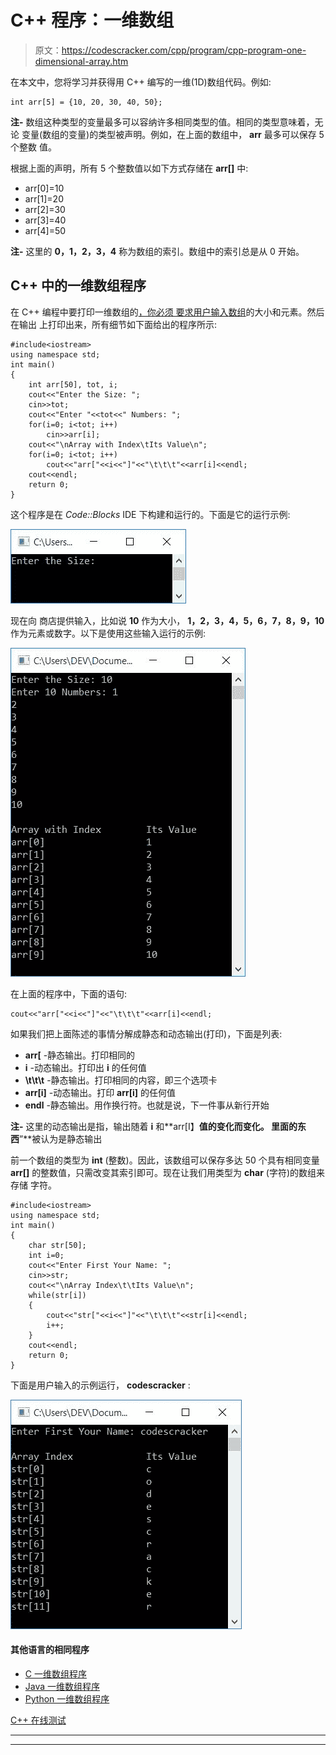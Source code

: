 # C++ 程序：一维数组

> 原文：<https://codescracker.com/cpp/program/cpp-program-one-dimensional-array.htm>

在本文中，您将学习并获得用 C++ 编写的一维(1D)数组代码。例如:

```
int arr[5] = {10, 20, 30, 40, 50};
```

**注-** 数组这种类型的变量最多可以容纳许多相同类型的值。相同的类型意味着，无论 变量(数组的变量)的类型被声明。例如，在上面的数组中， **arr** 最多可以保存 5 个整数 值。

根据上面的声明，所有 5 个整数值以如下方式存储在 **arr[]** 中:

*   arr[0]=10
*   arr[1]=20
*   arr[2]=30
*   arr[3]=40
*   arr[4]=50

**注-** 这里的 **0，1，2，3，4** 称为数组的索引。数组中的索引总是从 0 开始。

## C++ 中的一维数组程序

在 C++ 编程中要打印一维数组的[，你必须 要求用户输入](/cpp/cpp-one-dimensional-arrays.htm)[数组](/cpp/cpp-arrays.htm)的大小和元素。然后在输出 上打印出来，所有细节如下面给出的程序所示:

```
#include<iostream>
using namespace std;
int main()
{
    int arr[50], tot, i;
    cout<<"Enter the Size: ";
    cin>>tot;
    cout<<"Enter "<<tot<<" Numbers: ";
    for(i=0; i<tot; i++)
        cin>>arr[i];
    cout<<"\nArray with Index\tIts Value\n";
    for(i=0; i<tot; i++)
        cout<<"arr["<<i<<"]"<<"\t\t\t"<<arr[i]<<endl;
    cout<<endl;
    return 0;
}
```

这个程序是在 *Code::Blocks* IDE 下构建和运行的。下面是它的运行示例:

![C++ program one dimensional array](img/c3a2ab925274556bf04d2e8edff1883e.png)

现在向 商店提供输入，比如说 **10** 作为大小， **1，2，3，4，5，6，7，8，9，10** 作为元素或数字。以下是使用这些输入运行的示例:

![one dimensional array program in c++](img/56c311039c2347e0a4da6ff53c3cf026.png)

在上面的程序中，下面的语句:

```
cout<<"arr["<<i<<"]"<<"\t\t\t"<<arr[i]<<endl;
```

如果我们把上面陈述的事情分解成静态和动态输出(打印)，下面是列表:

*   **arr[** -静态输出。打印相同的
*   **i** -动态输出。打印出 **i** 的任何值
*   **\t\t\t** -静态输出。打印相同的内容，即三个选项卡
*   **arr[i]** -动态输出。打印 **arr[i]** 的任何值
*   **endl** -静态输出。用作换行符。也就是说，下一件事从新行开始

**注-** 这里的动态输出是指，输出随着 **i** 和**arr[I】**值的变化而变化。 里面的东西**”**被认为是静态输出

前一个数组的类型为 **int** (整数)。因此，该数组可以保存多达 50 个具有相同变量 **arr[]** 的整数值，只需改变其索引即可。现在让我们用类型为 **char** (字符)的数组来存储 字符。

```
#include<iostream>
using namespace std;
int main()
{
    char str[50];
    int i=0;
    cout<<"Enter First Your Name: ";
    cin>>str;
    cout<<"\nArray Index\t\tIts Value\n";
    while(str[i])
    {
        cout<<"str["<<i<<"]"<<"\t\t\t"<<str[i]<<endl;
        i++;
    }
    cout<<endl;
    return 0;
}
```

下面是用户输入的示例运行， **codescracker** :

![c++ single dimensional array program](img/344dd3052271c1cb62b0fe7a44d86bef.png)

#### 其他语言的相同程序

*   [C 一维数组程序](/c/program/c-program-one-dimensional-array.htm)
*   [Java 一维数组程序](/java/program/java-program-one-dimensional-array.htm)
*   [Python 一维数组程序](/python/program/python-program-one-dimensional-array.htm)

[C++ 在线测试](/exam/showtest.php?subid=3)

* * *

* * *
